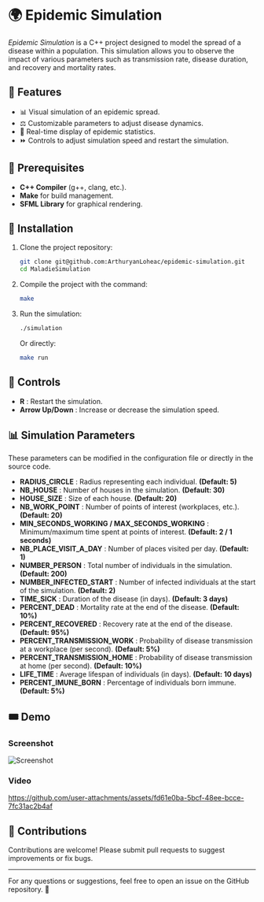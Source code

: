 # 🌍 Epidemic Simulation

_Epidemic Simulation_ is a C++ project designed to model the spread of a disease within a population. This simulation allows you to observe the impact of various parameters such as transmission rate, disease duration, and recovery and mortality rates.

## 🔧 Features
- 📊 Visual simulation of an epidemic spread.
- ⚖️ Customizable parameters to adjust disease dynamics.
- 🔢 Real-time display of epidemic statistics.
- ⏩ Controls to adjust simulation speed and restart the simulation.

## 📝 Prerequisites
- **C++ Compiler** (g++, clang, etc.).
- **Make** for build management.
- **SFML Library** for graphical rendering.

## 🔺 Installation
1. Clone the project repository:
   ```bash
   git clone git@github.com:ArthuryanLoheac/epidemic-simulation.git
   cd MaladieSimulation
   ```
2. Compile the project with the command:
   ```bash
   make
   ```
3. Run the simulation:
   ```bash
   ./simulation
   ```
   Or directly:
   ```bash
   make run
   ```

## 🔄 Controls
- **R** : Restart the simulation.
- **Arrow Up/Down** : Increase or decrease the simulation speed.

## 📊 Simulation Parameters

These parameters can be modified in the configuration file or directly in the source code.

- **RADIUS_CIRCLE** : Radius representing each individual. **(Default: 5)**
- **NB_HOUSE** : Number of houses in the simulation. **(Default: 30)**
- **HOUSE_SIZE** : Size of each house. **(Default: 20)**
- **NB_WORK_POINT** : Number of points of interest (workplaces, etc.). **(Default: 20)**
- **MIN_SECONDS_WORKING / MAX_SECONDS_WORKING** : Minimum/maximum time spent at points of interest. **(Default: 2 / 1 seconds)**
- **NB_PLACE_VISIT_A_DAY** : Number of places visited per day. **(Default: 1)**
- **NUMBER_PERSON** : Total number of individuals in the simulation. **(Default: 200)**
- **NUMBER_INFECTED_START** : Number of infected individuals at the start of the simulation. **(Default: 2)**
- **TIME_SICK** : Duration of the disease (in days). **(Default: 3 days)**
- **PERCENT_DEAD** : Mortality rate at the end of the disease. **(Default: 10%)**
- **PERCENT_RECOVERED** : Recovery rate at the end of the disease. **(Default: 95%)**
- **PERCENT_TRANSMISSION_WORK** : Probability of disease transmission at a workplace (per second). **(Default: 5%)**
- **PERCENT_TRANSMISSION_HOME** : Probability of disease transmission at home (per second). **(Default: 10%)**
- **LIFE_TIME** : Average lifespan of individuals (in days). **(Default: 10 days)**
- **PERCENT_IMUNE_BORN** : Percentage of individuals born immune. **(Default: 5%)**

## 🎟️ Demo
### Screenshot
![Screenshot](https://github.com/user-attachments/assets/acccbec0-722a-463e-8d30-7e25bc1fb404)

### Video
https://github.com/user-attachments/assets/fd61e0ba-5bcf-48ee-bcce-7fc31ac2b4af

## 🌟 Contributions
Contributions are welcome! Please submit pull requests to suggest improvements or fix bugs.

---

For any questions or suggestions, feel free to open an issue on the GitHub repository. 🚀





